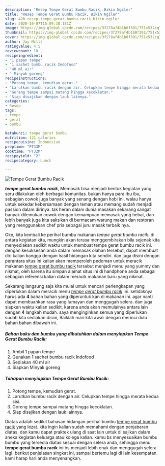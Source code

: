 ```yaml
---
description: "Resep Tempe Gerat Bumbu Racik, Bikin Ngiler"
title: "Resep Tempe Gerat Bumbu Racik, Bikin Ngiler"
slug: 420-resep-tempe-gerat-bumbu-racik-bikin-ngiler
date: 2020-10-07T15:09:38.181Z
image: https://img-global.cpcdn.com/recipes/3f278af4b1b0f391/751x532cq70/tempe-gerat-bumbu-racik-foto-resep-utama.jpg
thumbnail: https://img-global.cpcdn.com/recipes/3f278af4b1b0f391/751x532cq70/tempe-gerat-bumbu-racik-foto-resep-utama.jpg
cover: https://img-global.cpcdn.com/recipes/3f278af4b1b0f391/751x532cq70/tempe-gerat-bumbu-racik-foto-resep-utama.jpg
author: Jay Mills
ratingvalue: 4.5
reviewcount: 10
recipeingredient:
- "1 papan tempe"
- "1 sachet bumbu racik Indofood"
- "40 ml air"
- " Minyak goreng"
recipeinstructions:
- "Potong tempe, kemudian gerat."
- "Larutkan bumbu racik dengan air. Celupkan tempe hingga merata kedua sisi."
- "Goreng tempe sampai matang hingga kecoklatan."
- "Siap disajikan dengan lauk lainnya."
categories:
- Resep
tags:
- tempe
- gerat
- bumbu

katakunci: tempe gerat bumbu 
nutrition: 121 calories
recipecuisine: Indonesian
preptime: "PT33M"
cooktime: "PT32M"
recipeyield: "2"
recipecategory: Lunch

---
```



![Tempe Gerat Bumbu Racik](https://img-global.cpcdn.com/recipes/3f278af4b1b0f391/751x532cq70/tempe-gerat-bumbu-racik-foto-resep-utama.jpg)

<b><i>tempe gerat bumbu racik</i></b>, Memasak bisa menjadi bentuk kegiatan yang seru dilakukan oleh berbagai komunitas. bukan hanya para ibu ibu, sebagian cowok juga banyak yang senang dengan hobi ini. walau hanya untuk sekedar kebersamaan dengan teman atau memang sudah menjadi passion dalam dirinya. tak heran dalam dunia masakan sekarang sangat banyak ditemukan cowok dengan kemampuan memasak yang hebat, dan lebih banyak juga kita saksikan di bermacam warung makan dan restoran yang menggunakan chef pria sebagai juru masak terbaik nya.

Oke, kita kembali ke perihal bumbu makanan <i>tempe gerat bumbu racik</i>. di antara kegiatan kita, mungkin akan terasa menggembirakan bila sejenak kita menyediakan sedikit waktu untuk membuat tempe gerat bumbu racik ini. dengan kesuksesan anda dalam memasak olahan tersebut, dapat membuat diri kalian bangga dengan hasil hidangan kita sendiri. dan juga disini dengan perantara situs ini kalian akan memperoleh pedoman untuk meracik makanan <u>tempe gerat bumbu racik</u> tersebut menjadi menu yang yummy dan nikmat, oleh karena itu simpan alamat situs ini di handphone anda sebagai sebagian referensi kalian dalam meracik makanan baru yang nikmat.




Sekarang langsung saja kita mulai untuk mencari perlengkapan yang diperlukan dalam meracik menu <u><i>tempe gerat bumbu racik</i></u> ini. setidaknya harus ada <b>4</b> bahan bahan yang diperuntuk kan di makanan ini. agar nanti dapat membuahkan rasa yang lumayan dan menggugah selera. dan juga siapkan waktu kalian sedikit, karena anda akan memulainya antara lain dengan <b>4</b> langkah mudah. saya menginginkan semua yang diperlukan sudah kita sediakan disini, Baiklah mari kita awali dengan merinci dulu bahan bahan dibawah ini.

<!--inarticleads1-->

##### Bahan baku dan bumbu yang dibutuhkan dalam menyiapkan Tempe Gerat Bumbu Racik:

1. Ambil 1 papan tempe
1. Gunakan 1 sachet bumbu racik Indofood
1. Sediakan 40 ml air
1. Siapkan  Minyak goreng




<!--inarticleads2-->

##### Tahapan menyiapkan Tempe Gerat Bumbu Racik:

1. Potong tempe, kemudian gerat.
1. Larutkan bumbu racik dengan air. Celupkan tempe hingga merata kedua sisi.
1. Goreng tempe sampai matang hingga kecoklatan.
1. Siap disajikan dengan lauk lainnya.




Diatas adalah sedikit bahasan hidangan perihal bumbu <u>tempe gerat bumbu racik</u> yang lezat. kita ingin kalian sudah memahami dengan penjabaran diatas, dan kamu dapat praktek ulang di saat lain untuk di sajikan dalam aneka kegiatan keluarga atau kolega kalian. kamu bs menyesuaikan bumbu bumbu yang tersedia diatas sesuai dengan selera anda, sehingga menu <b>tempe gerat bumbu racik</b> ini bs menjadi lebih enak dan menggugah selera lagi. berikut penjelasan singkat ini, sampai bertemu lagi di lain kesempatan. kami harap hari anda menyenangkan.
